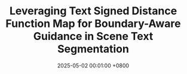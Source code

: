 ---
title:          "Leveraging Text Signed Distance Function Map for Boundary-Aware Guidance in Scene Text Segmentation"
date:           2025-05-02 00:01:00 +0800
selected:       true
pub:            "IEEE ACCESS"
pub_last:       ' <span class="badge badge-pill badge-publication badge-success">Presentation</span>'
pub_date:       "2025"

# abstract: >-
#   This study explores the potential of multimodal large language models in scene text segmentation by leveraging semantic-enhanced features. It demonstrates the synergy between textual and visual modalities to improve segmentation tasks.
cover:          /assets/images/covers/ieee_access_25.png
authors:
  - Ho Jun Kim*
  - Hak Gu Kim
---